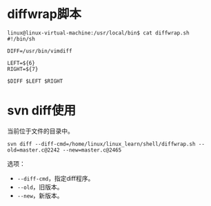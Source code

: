 # diffwrap脚本

```shell
linux@linux-virtual-machine:/usr/local/bin$ cat diffwrap.sh 
#!/bin/sh

DIFF=/usr/bin/vimdiff

LEFT=${6}
RIGHT=${7}

$DIFF $LEFT $RIGHT
```

# svn diff使用

当前位于文件的目录中。

```shell
svn diff --diff-cmd=/home/linux/linux_learn/shell/diffwrap.sh --old=master.c@2242 --new=master.c@2465
```

选项：

- `--diff-cmd`，指定diff程序。
- `--old`，旧版本。
- `--new`，新版本。